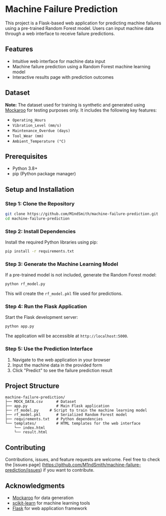 # Machine Failure Prediction

This project is a Flask-based web application for predicting machine failures using a pre-trained Random Forest model. Users can input machine data through a web interface to receive failure predictions.

## Features

- Intuitive web interface for machine data input
- Machine failure prediction using a Random Forest machine learning model
- Interactive results page with prediction outcomes

## Dataset

**Note:** The dataset used for training is synthetic and generated using [Mockaroo](https://www.mockaroo.com/) for testing purposes only. It includes the following key features:

- `Operating_Hours`
- `Vibration_Level (mm/s)`
- `Maintenance_Overdue (days)`
- `Tool_Wear (mm)`
- `Ambient_Temperature (°C)`

## Prerequisites

- Python 3.8+
- pip (Python package manager)

## Setup and Installation

### Step 1: Clone the Repository

```bash
git clone https://github.com/M1ndSmith/machine-failure-prediction.git
cd machine-failure-prediction
```

### Step 2: Install Dependencies

Install the required Python libraries using pip:

```bash
pip install -r requirements.txt
```

### Step 3: Generate the Machine Learning Model

If a pre-trained model is not included, generate the Random Forest model:

```bash
python rf_model.py
```

This will create the `rf_model.pkl` file used for predictions.

### Step 4: Run the Flask Application

Start the Flask development server:

```bash
python app.py
```

The application will be accessible at `http://localhost:5000`.

### Step 5: Use the Prediction Interface

1. Navigate to the web application in your browser
2. Input the machine data in the provided form
3. Click "Predict" to see the failure prediction result

## Project Structure

```
machine-failure-prediction/
├── MOCK_DATA.csv      # Dataset
├── app.py             # Main Flask application
├── rf_model.py     # Script to train the machine learning model
├── rf_model.pkl       # Serialized Random Forest model
├── requirements.txt   # Python dependencies
└── templates/         # HTML templates for the web interface
    └── index.html
    └── result.html
```

## Contributing

Contributions, issues, and feature requests are welcome. Feel free to check the [issues page] (https://github.com/M1ndSmith/machine-failure-prediction/issues) if you want to contribute.



## Acknowledgments

- [Mockaroo](https://www.mockaroo.com/) for data generation
- [scikit-learn](https://scikit-learn.org/) for machine learning tools
- [Flask](https://flask.palletsprojects.com/) for web application framework
